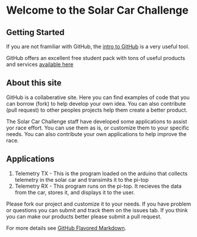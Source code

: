 # Welcome to the Solar Car Challenge

## Getting Started

If you are not framiliar with GitHub, the [intro to GitHub](https://services.github.com/on-demand/intro-to-github/) is a very useful tool.

GitHub offers an excellent free student pack with tons of useful products and services [available here](https://education.github.com/pack)

## About this site

GitHub is a collaberative site.  Here you can find examples of code that you can borrow (fork) to help develop your own idea.  You can also contribute (pull request) to other peoples projects help them create a better product.

The Solar Car Challenge staff have developed some applications to assist yor race effort.  You can use them as is, or customize them to your specific needs.  You can also contribute your own applications to help improve the race.

## Applications
1. Telemetry TX - This is the program loaded on the arduino that collects telemetry in the solar car and transimits it to the pi-top
2. Telemetry RX - This program runs on the pi-top.  It recieves the data from the car, stores it, and displays it to the user.



Please fork our project and customize it to your needs.  If you have problem or questions you can submit and track them on the issues tab.  If you think you can make our products better please submit a pull request.









For more details see [GitHub Flavored Markdown](https://guides.github.com/features/mastering-markdown/).

